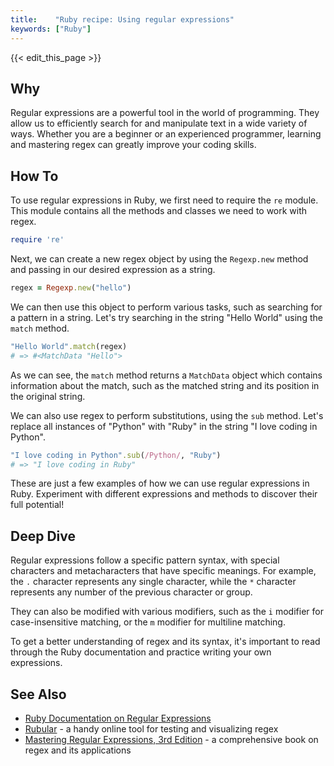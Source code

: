```yaml
---
title:    "Ruby recipe: Using regular expressions"
keywords: ["Ruby"]
---
```


{{< edit_this_page >}}

## Why

Regular expressions are a powerful tool in the world of programming. They allow us to efficiently search for and manipulate text in a wide variety of ways. Whether you are a beginner or an experienced programmer, learning and mastering regex can greatly improve your coding skills.

## How To

To use regular expressions in Ruby, we first need to require the `re` module. This module contains all the methods and classes we need to work with regex.

```Ruby
require 're'
```

Next, we can create a new regex object by using the `Regexp.new` method and passing in our desired expression as a string.

```Ruby
regex = Regexp.new("hello")
```

We can then use this object to perform various tasks, such as searching for a pattern in a string. Let's try searching in the string "Hello World" using the `match` method.

```Ruby
"Hello World".match(regex)
# => #<MatchData "Hello">
```

As we can see, the `match` method returns a `MatchData` object which contains information about the match, such as the matched string and its position in the original string.

We can also use regex to perform substitutions, using the `sub` method. Let's replace all instances of "Python" with "Ruby" in the string "I love coding in Python".

```Ruby
"I love coding in Python".sub(/Python/, "Ruby")
# => "I love coding in Ruby"
```

These are just a few examples of how we can use regular expressions in Ruby. Experiment with different expressions and methods to discover their full potential!

## Deep Dive

Regular expressions follow a specific pattern syntax, with special characters and metacharacters that have specific meanings. For example, the `.` character represents any single character, while the `*` character represents any number of the previous character or group.

They can also be modified with various modifiers, such as the `i` modifier for case-insensitive matching, or the `m` modifier for multiline matching.

To get a better understanding of regex and its syntax, it's important to read through the Ruby documentation and practice writing your own expressions.

## See Also

- [Ruby Documentation on Regular Expressions](https://ruby-doc.org/core-3.0.0/Regexp.html)
- [Rubular](https://rubular.com/) - a handy online tool for testing and visualizing regex
- [Mastering Regular Expressions, 3rd Edition](https://www.oreilly.com/library/view/mastering-regular-expressions/9780596528126/) - a comprehensive book on regex and its applications